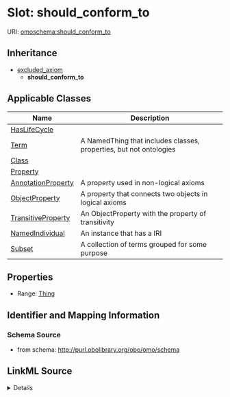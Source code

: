 # Slot: should_conform_to

URI: [omoschema:should_conform_to](http://purl.obolibrary.org/obo/omo/schema/should_conform_to)




## Inheritance

* [excluded_axiom](excluded_axiom.md)
    * **should_conform_to**





## Applicable Classes

| Name | Description |
| --- | --- |
[HasLifeCycle](HasLifeCycle.md) | 
[Term](Term.md) | A NamedThing that includes classes, properties, but not ontologies
[Class](Class.md) | 
[Property](Property.md) | 
[AnnotationProperty](AnnotationProperty.md) | A property used in non-logical axioms
[ObjectProperty](ObjectProperty.md) | A property that connects two objects in logical axioms
[TransitiveProperty](TransitiveProperty.md) | An ObjectProperty with the property of transitivity
[NamedIndividual](NamedIndividual.md) | An instance that has a IRI
[Subset](Subset.md) | A collection of terms grouped for some purpose






## Properties

* Range: [Thing](Thing.md)







## Identifier and Mapping Information







### Schema Source


* from schema: http://purl.obolibrary.org/obo/omo/schema




## LinkML Source

<details>
```yaml
name: should_conform_to
from_schema: http://purl.obolibrary.org/obo/omo/schema
rank: 1000
is_a: excluded_axiom
alias: should_conform_to
domain_of:
- HasLifeCycle
range: Thing

```
</details>